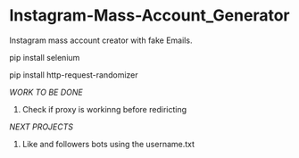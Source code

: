 # Instagram-Mass-Account_Generator

Instagram mass account creator with fake Emails.

pip install selenium

pip install http-request-randomizer

*WORK TO BE DONE*

1) Check if proxy is workinng before rediricting

*NEXT PROJECTS*

1) Like and followers bots using the username.txt
